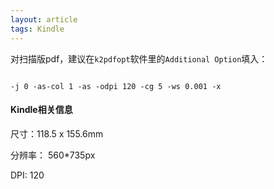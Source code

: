 ```yaml
---
layout: article
tags: Kindle
---
```


对扫描版pdf，建议在`k2pdfopt`软件里的`Additional Option`填入：
```

-j 0 -as-col 1 -as -odpi 120 -cg 5 -ws 0.001 -x

```
#### Kindle相关信息
尺寸：118.5 x 155.6mm

分辨率： 560*735px

DPI: 120